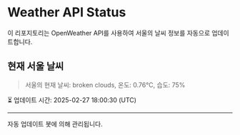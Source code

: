 
# Weather API Status

이 리포지토리는 OpenWeather API를 사용하여 서울의 날씨 정보를 자동으로 업데이트합니다.

## 현재 서울 날씨
> 서울의 현재 날씨: broken clouds, 온도: 0.76°C, 습도: 75%

⏳ 업데이트 시간: 2025-02-27 18:00:30 (UTC)

---
자동 업데이트 봇에 의해 관리됩니다.
